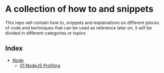 # A collection of how to and snippets

This repo will contain how to, snippets and explanations on different pieces of code and techniques that can be used as reference later on, it will be divided in different categories or topics 

## Index

- [Node](/Node/Readme.md)
    - [01 NodeJS Profiling](/Node/1.NodeJSProfiling)